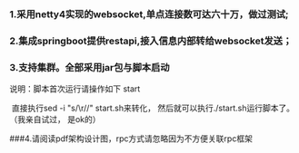 ### 1.采用netty4实现的websocket,单点连接数可达六十万，做过测试;

### 2.集成springboot提供restapi,接入信息内部转给websocket发送；

### 3.支持集群。全部采用jar包与脚本启动



说明：脚本首次运行请操作如下    start

​           直接执行sed -i "s/\r//" start.sh来转化， 然后就可以执行./start.sh运行脚本了。（我亲自试过， 是ok的）

###4.请阅读pdf架构设计图，rpc方式请忽略因为不方便关联rpc框架

